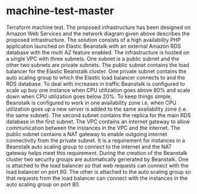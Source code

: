 # machine-test-master
Terraform machine test.
The proposed infrastructure has been designed on Amazon Web Services and the network diagram given above describes the proposed infrastructure.
The solution consists of a high availability PHP application launched on Elastic Beanstalk with an external Amazon RDS database with the multi AZ feature enabled.
The infrastructure is hosted on a single VPC with three subnets.
One subnet is a public subnet and the other two subnets are private subnets.
The public subnet contains the load balancer for the Elastic Beanstalk cluster.
One private subnet contains the auto scaling group to which the Elastic load balancer connects to and the RDS database.
To deal with increases in traffic Beanstalk is configured to scale up buy one instance when CPU utilization goes above 80% and scale down when CPU utilization goes below 20%.
To keep things simple, Beanstalk is configured to work in one availability zone i.e. when CPU utilization goes up a new server is added to the same availability zone (i.e. the same subnet).
The second subnet contains the replica for the main RDS database in the first subnet.
The VPC contains an internet gateway to allow communication between the instances in the VPC and the internet.
The public subnet contains a NAT gateway to enable outgoing internet connectivity from the private subnet.
It is a requirement for instances in a Beanstalk auto scaling group to connect to the internet and the NAT gateway helps meet this requirement.
During the creation of the Beanstalk cluster two security groups are automatically generated by Beanstalk.
One is attached to the load balancer so that web requests can connect with the load balancer on port 80.
The other is attached to the auto scaling group so that requests from the load balancer can connect with the instances in the auto scaling group on port 80.
